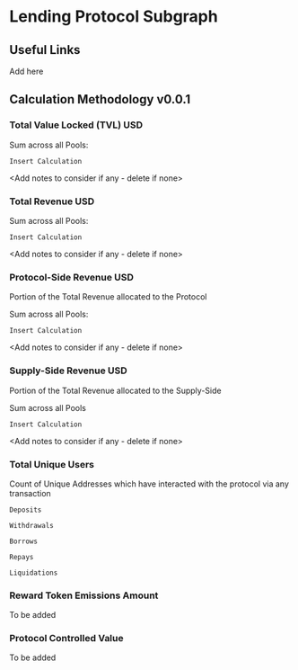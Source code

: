 # Lending Protocol Subgraph

## Useful Links

Add here

## Calculation Methodology v0.0.1

### Total Value Locked (TVL) USD

Sum across all Pools:

`Insert Calculation`

<Add notes to consider if any - delete if none>

### Total Revenue USD

Sum across all Pools:

`Insert Calculation`

<Add notes to consider if any - delete if none>


### Protocol-Side Revenue USD
Portion of the Total Revenue allocated to the Protocol

Sum across all Pools:

`Insert Calculation`

<Add notes to consider if any - delete if none>

### Supply-Side Revenue USD
Portion of the Total Revenue allocated to the Supply-Side

Sum across all Pools

`Insert Calculation`

<Add notes to consider if any - delete if none>

### Total Unique Users

Count of  Unique Addresses which have interacted with the protocol via any transaction

`Deposits`

`Withdrawals`

`Borrows`

`Repays`

`Liquidations`

###  Reward Token Emissions Amount

To be added

###  Protocol Controlled Value

To be added

